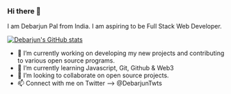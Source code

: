 ### Hi there 👋
I am Debarjun Pal from India. I am aspiring to be Full Stack Web Developer. 

[![Debarjun's GitHub stats](https://github-readme-stats.vercel.app/api?username=DebarjunPal)](https://github.com/DebarjunPal/github-readme-stats)
- 🔭 I’m currently working on developing my new projects and contributing to various open source programs.
- 🌱 I’m currently learning Javascript, Git, Github & Web3
- 👯 I’m looking to collaborate on open source projects.
- 📫 Connect with me on Twitter --> @DebarjunTwts
